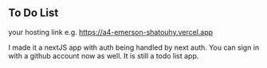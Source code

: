 

## To Do List

your hosting link e.g. https://a4-emerson-shatouhy.vercel.app

I made it a nextJS app with auth being handled by next auth. You can sign in with a github account now as well.
It is still a todo list app.